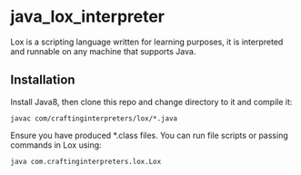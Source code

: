 # java_lox_interpreter

Lox is a scripting language written for learning purposes, it is interpreted and runnable on any machine that supports Java.

## Installation

Install Java8, then clone this repo and change directory to it and compile it:

`javac com/craftinginterpreters/lox/*.java`

Ensure you have produced *.class files.
You can run file scripts or passing commands in Lox using:

`java com.craftinginterpreters.lox.Lox`

